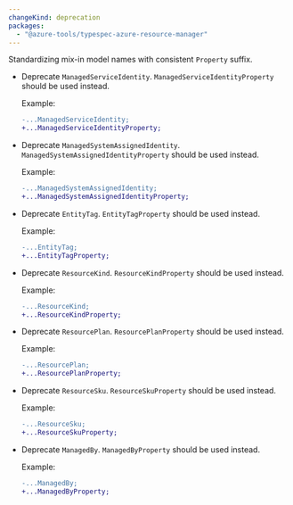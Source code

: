 ```yaml
---
changeKind: deprecation
packages:
  - "@azure-tools/typespec-azure-resource-manager"
---
```


Standardizing mix-in model names with consistent `Property` suffix.

- Deprecate `ManagedServiceIdentity`. `ManagedServiceIdentityProperty` should be used instead.

  Example:
  ```diff
  -...ManagedServiceIdentity;
  +...ManagedServiceIdentityProperty;
  ```

- Deprecate `ManagedSystemAssignedIdentity`. `ManagedSystemAssignedIdentityProperty` should be used instead.

  Example:
  ```diff
  -...ManagedSystemAssignedIdentity;
  +...ManagedSystemAssignedIdentityProperty;
  ```

- Deprecate `EntityTag`. `EntityTagProperty` should be used instead.

  Example:
  ```diff
  -...EntityTag;
  +...EntityTagProperty;
  ```

- Deprecate `ResourceKind`. `ResourceKindProperty` should be used instead.

  Example:
  ```diff
  -...ResourceKind;
  +...ResourceKindProperty;
  ```

- Deprecate `ResourcePlan`. `ResourcePlanProperty` should be used instead.

  Example:
  ```diff
  -...ResourcePlan;
  +...ResourcePlanProperty;
  ```

- Deprecate `ResourceSku`. `ResourceSkuProperty` should be used instead.

  Example:
  ```diff
  -...ResourceSku;
  +...ResourceSkuProperty;
  ```

- Deprecate `ManagedBy`. `ManagedByProperty` should be used instead.

  Example:
  ```diff
  -...ManagedBy;
  +...ManagedByProperty;
  ```

